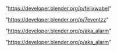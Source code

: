 "https://developer.blender.org/p/felixwabel"

"https://developer.blender.org/p/7eventzz"

"https://developer.blender.org/p/aka_alarm"

 
"https://developer.blender.org/p/aka_alarm"


 
